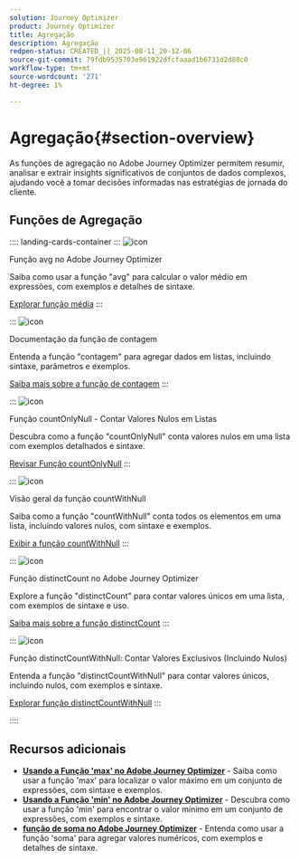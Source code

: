 ```yaml
---
solution: Journey Optimizer
product: Journey Optimizer
title: Agregação
description: Agregação
redpen-status: CREATED_||_2025-08-11_20-12-06
source-git-commit: 79fdb9535703e961922dfcfaaad1b6731d2d88c0
workflow-type: tm+mt
source-wordcount: '271'
ht-degree: 1%

---
```



# Agregação{#section-overview}

As funções de agregação no Adobe Journey Optimizer permitem resumir, analisar e extrair insights significativos de conjuntos de dados complexos, ajudando você a tomar decisões informadas nas estratégias de jornada do cliente.

## Funções de Agregação

:::: landing-cards-container
:::
![icon](https://cdn.experienceleague.adobe.com/icons/code-branch.svg)

Função avg no Adobe Journey Optimizer

Saiba como usar a função &quot;avg&quot; para calcular o valor médio em expressões, com exemplos e detalhes de sintaxe.

[Explorar função média](../using/building-journeys/functions/functionavg.md)
:::

:::
![icon](https://cdn.experienceleague.adobe.com/icons/code-branch.svg)

Documentação da função de contagem

Entenda a função &quot;contagem&quot; para agregar dados em listas, incluindo sintaxe, parâmetros e exemplos.

[Saiba mais sobre a função de contagem](../using/building-journeys/functions/functioncount.md)
:::

:::
![icon](https://cdn.experienceleague.adobe.com/icons/code-branch.svg)

Função countOnlyNull - Contar Valores Nulos em Listas

Descubra como a função &quot;countOnlyNull&quot; conta valores nulos em uma lista com exemplos detalhados e sintaxe.

[Revisar Função countOnlyNull](../using/building-journeys/functions/functioncountonlynull.md)
:::

:::
![icon](https://cdn.experienceleague.adobe.com/icons/code-branch.svg)

Visão geral da função countWithNull

Saiba como a função &quot;countWithNull&quot; conta todos os elementos em uma lista, incluindo valores nulos, com sintaxe e exemplos.

[Exibir a função countWithNull](../using/building-journeys/functions/functioncountwithnull.md)
:::

:::
![icon](https://cdn.experienceleague.adobe.com/icons/code-branch.svg)

Função distinctCount no Adobe Journey Optimizer

Explore a função &quot;distinctCount&quot; para contar valores únicos em uma lista, com exemplos de sintaxe e uso.

[Saiba mais sobre a função distinctCount](../using/building-journeys/functions/functiondistinctcount.md)
:::

:::
![icon](https://cdn.experienceleague.adobe.com/icons/code-branch.svg)

Função distinctCountWithNull: Contar Valores Exclusivos (Incluindo Nulos)

Entenda a função &quot;distinctCountWithNull&quot; para contar valores únicos, incluindo nulos, com exemplos e sintaxe.

[Explorar função distinctCountWithNull](../using/building-journeys/functions/functiondistinctcountwithnull.md)
:::

::::


## Recursos adicionais

- **[Usando a Função &#39;max&#39; no Adobe Journey Optimizer](../using/building-journeys/functions/functionmax.md)** - Saiba como usar a função &#39;max&#39; para localizar o valor máximo em um conjunto de expressões, com sintaxe e exemplos.
- **[Usando a Função &#39;min&#39; no Adobe Journey Optimizer](../using/building-journeys/functions/functionmin.md)** - Descubra como usar a função &#39;min&#39; para encontrar o valor mínimo em um conjunto de expressões, com exemplos e sintaxe.
- **[função de soma no Adobe Journey Optimizer](../using/building-journeys/functions/functionsum.md)** - Entenda como usar a função &#39;soma&#39; para agregar valores numéricos, com exemplos e detalhes de sintaxe.

